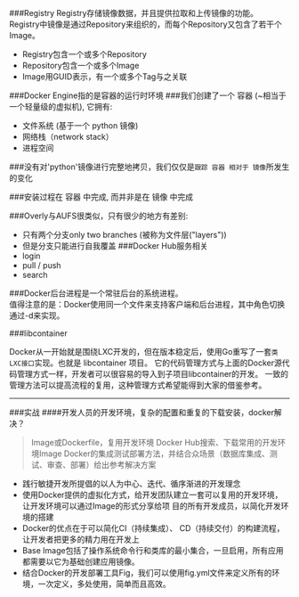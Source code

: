 ###Registry
Registry存储镜像数据，并且提供拉取和上传镜像的功能。      
Registry中镜像是通过Repository来组织的，而每个Repository又包含了若干个Image。

* Registry包含一个或多个Repository
* Repository包含一个或多个Image
* Image用GUID表示，有一个或多个Tag与之关联

###Docker Engine指的是容器的运行时环境
###我们创建了一个 容器 (~相当于一个轻量级的虚拟机), 
它拥有:
* 文件系统 (基于一个 python 镜像)
* 网络栈（network stack）
* 进程空间    
    
###没有对'python'镜像进行完整地拷贝，我们仅仅是`跟踪 容器 相对于 镜像`所发生的变化
     
###安装过程在 容器 中完成, 而并非是在 镜像 中完成
     
###Overly与AUFS很类似，只有很少的地方有差别:
* 只有两个分支only two branches (被称为文件层("layers"))
* 但是分支只能进行自我覆盖
###Docker Hub服务相关
* login
* pull / push
* search
      
###Docker后台进程是一个常驻后台的系统进程。     
值得注意的是：Docker使用同一个文件来支持客户端和后台进程，其中角色切换通过-d来实现。

###libcontainer

Docker从一开始就是围绕LXC开发的，但在版本稳定后，使用Go重写了一套`类LXC接口`实现。也就是 libcontainer 项目。 它的代码管理方式与上面的Docker源代码管理方式一样，开发者可以很容易的导入到子项目libcontainer的开发。         一致的管理方法可以提高流程的复用，这种管理方式希望能得到大家的借鉴参考。     
                               
                               
------
###实战
####开发人员的开发环境，复杂的配置和重复的下载安装，docker解决？
>Image或Dockerfile，复用开发环境
>Docker Hub搜索、下载常用的开发环境Image
Docker的集成测试部署方法，并结合众场景（数据库集成、测试、审查、部署）给出参考解决方案      
* 践行敏捷开发所提倡的以人为中心、迭代、循序渐进的开发理念
* 使用Docker提供的虚拟化方式，给开发团队建立一套可以复用的开发环境，让开发环境可以通过Image的形式分享给项 目的所有开发成员，以简化开发环境的搭建
* Docker的优点在于可以简化CI（持续集成）、 CD（持续交付）的构建流程，让开发者把更多的精力用在开发上
* Base Image包括了操作系统命令行和类库的最小集合，一旦启用，所有应用都需要以它为基础创建应用镜像。
* 结合Docker的开发部署工具Fig，我们可以使用fig.yml文件来定义所有的环境，一次定义，多处使用，简单而且高效。
